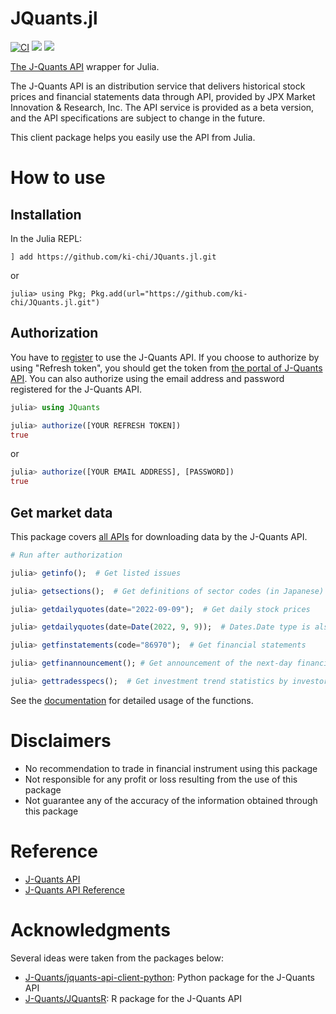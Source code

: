 # JQuants.jl

[![CI](https://github.com/ki-chi/JQuants.jl/actions/workflows/ci.yml/badge.svg?branch=main)](https://github.com/ki-chi/JQuants.jl/actions/workflows/ci.yml)
[![][docs-stable-img]][docs-stable-url] [![][docs-dev-img]][docs-dev-url]

[The J-Quants API](https://application.jpx-jquants.com/) wrapper for Julia. 

The J-Quants API is an distribution service that delivers historical stock prices and financial statements data through API,
provided by JPX Market Innovation & Research, Inc.
The API service is provided as a beta version, and the API specifications are subject to change in the future. 

This client package helps you easily use the API from Julia. 

# How to use

## Installation

In the Julia REPL:

```
] add https://github.com/ki-chi/JQuants.jl.git
```

or

```
julia> using Pkg; Pkg.add(url="https://github.com/ki-chi/JQuants.jl.git")
```

## Authorization

You have to [register](https://application.jpx-jquants.com/register) to use the J-Quants API.
If you choose to authorize by using "Refresh token", you should get the token from [the portal of J-Quants API](https://application.jpx-jquants.com/).
You can also authorize using the email address and password registered for the J-Quants API.

```julia
julia> using JQuants

julia> authorize([YOUR REFRESH TOKEN])
true
```

or

```julia
julia> authorize([YOUR EMAIL ADDRESS], [PASSWORD])
true
```

## Get market data

This package covers [all APIs](https://jpx.gitbook.io/j-quants-api-en/api-reference)
for downloading data by the J-Quants API.

```julia
# Run after authorization

julia> getinfo();  # Get listed issues

julia> getsections();  # Get definitions of sector codes (in Japanese)

julia> getdailyquotes(date="2022-09-09");  # Get daily stock prices

julia> getdailyquotes(date=Date(2022, 9, 9));  # Dates.Date type is also OK

julia> getfinstatements(code="86970");  # Get financial statements

julia> getfinannouncement(); # Get announcement of the next-day financial disclosure

julia> gettradesspecs();  # Get investment trend statistics by investor types
```

See the [documentation][docs-stable-url] for detailed usage of the functions.

# Disclaimers

- No recommendation to trade in financial instrument using this package
- Not responsible for any profit or loss resulting from the use of this package
- Not guarantee any of the accuracy of the information obtained through this package


# Reference

- [J-Quants API](https://application.jpx-jquants.com/)
- [J-Quants API Reference](https://jpx.gitbook.io/j-quants-api-en/api-reference)


# Acknowledgments

Several ideas were taken from the packages below:

- [J-Quants/jquants-api-client-python](https://github.com/J-Quants/jquants-api-client-python): Python package for the J-Quants API
- [J-Quants/JQuantsR](https://github.com/J-Quants/JQuantsR): R package for the J-Quants API


[docs-dev-img]: https://img.shields.io/badge/docs-dev-blue.svg
[docs-dev-url]: https://ki-chi.github.io/JQuants.jl/dev/

[docs-stable-img]: https://img.shields.io/badge/docs-stable-blue.svg
[docs-stable-url]: https://ki-chi.github.io/JQuants.jl/stable/
